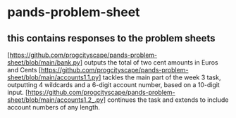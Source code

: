 # pands-problem-sheet
## this contains responses to the problem sheets
[https://github.com/progcityscape/pands-problem-sheet/blob/main/bank.py] outputs the total of two cent amounts in Euros and Cents
[https://github.com/progcityscape/pands-problem-sheet/blob/main/accounts1.1.py] tackles the main part of the week 3 task, outputting 4 wildcards and a 6-digit account number, based on a 10-digit input.
[https://github.com/progcityscape/pands-problem-sheet/blob/main/accounts1.2_.py] continues the task and extends to include account numbers of any length.
